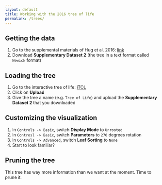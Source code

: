 ```yaml
---
layout: default
title: Working with the 2016 tree of life
permalink: /trees/
---
```


## Getting the data

1. Go to the supplemental materials of Hug et al. 2016: [link](https://www.nature.com/articles/nmicrobiol201648#supplementary-information)
2. Download **Supplementary Dataset 2** (the tree in a text format called `Newick` format)

## Loading the tree

1. Go to the interactive tree of life: [iTOL](http://itol.embl.de/)
2. Click on **Upload**
3. Give the tree a name (e.g. `Tree of Life`) and upload the **Supplementary Dataset 2** that you downloaded

## Customizing the visualization

1. In `Controls -> Basic`, switch **Display Mode** to `Unrooted`
2. In `Controsl -> Basic`, switch **Parameters** to `270` degrees rotation
3. In `Controls -> Advanced`, switch **Leaf Sorting** to `None`
4. Start to look familiar?

## Pruning the tree

This tree has way more information than we want at the moment. Time to prune it.
